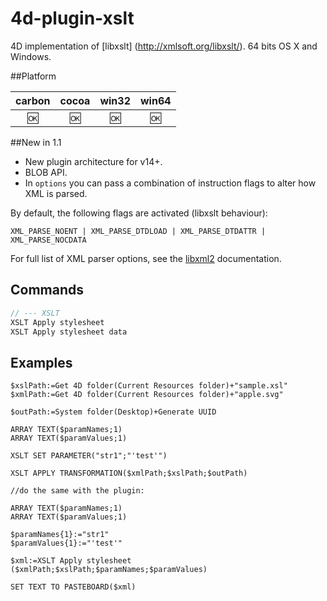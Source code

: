 4d-plugin-xslt
==============

4D implementation of [libxslt] (http://xmlsoft.org/libxslt/). 64 bits OS X and Windows.

##Platform

| carbon | cocoa | win32 | win64 |
|:------:|:-----:|:---------:|:---------:|
|🆗|🆗|🆗|🆗|


##New in 1.1

* New plugin architecture for v14+.
* BLOB API.
* In ``options`` you can pass a combination of instruction flags to alter how XML is parsed.

By default, the following flags are activated (libxslt behaviour):

```
XML_PARSE_NOENT | XML_PARSE_DTDLOAD | XML_PARSE_DTDATTR | XML_PARSE_NOCDATA
```

For full list of XML parser options, see the [libxml2](http://xmlsoft.org/html/libxml-parser.html) documentation.

Commands
---

```c
// --- XSLT
XSLT Apply stylesheet
XSLT Apply stylesheet data
```

Examples
-------

```
$xslPath:=Get 4D folder(Current Resources folder)+"sample.xsl"
$xmlPath:=Get 4D folder(Current Resources folder)+"apple.svg"

$outPath:=System folder(Desktop)+Generate UUID

ARRAY TEXT($paramNames;1)
ARRAY TEXT($paramValues;1)

XSLT SET PARAMETER("str1";"'test'")

XSLT APPLY TRANSFORMATION($xmlPath;$xslPath;$outPath)

//do the same with the plugin:

ARRAY TEXT($paramNames;1)
ARRAY TEXT($paramValues;1)

$paramNames{1}:="str1"
$paramValues{1}:="'test'"

$xml:=XSLT Apply stylesheet ($xmlPath;$xslPath;$paramNames;$paramValues)

SET TEXT TO PASTEBOARD($xml)
```
